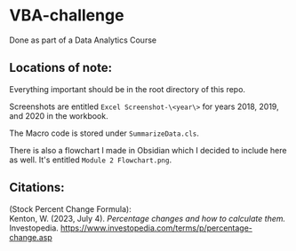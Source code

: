# VBA-challenge
Done as part of a Data Analytics Course

## Locations of note:

Everything important should be in the root directory of this repo. 

Screenshots are entitled `Excel Screenshot-\<year\>` for years 2018, 2019, and 2020 in the workbook.

The Macro code is stored under `SummarizeData.cls`.

There is also a flowchart I made in Obsidian which I decided to include here as well. It's entitled `Module 2 Flowchart.png`.

## Citations:

(Stock Percent Change Formula):  
Kenton, W. (2023, July 4). *Percentage changes and how to calculate them.* Investopedia. https://www.investopedia.com/terms/p/percentage-change.asp 
